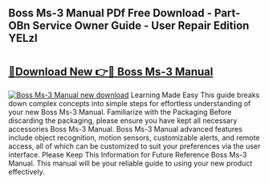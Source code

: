 ## Boss Ms-3 Manual PDf Free Download - Part-OBn Service Owner Guide - User Repair Edition YELzI

# <h2><a href="http://bc24261.oget.top/?id=Boss+Ms-3+Manual">🔗Download New 👉🔴 Boss Ms-3 Manual</a></h2>

[![Boss Ms-3 Manual new download](https://i.imgur.com/5g1atiW.png)](http://bc24261.oget.top/?id=Boss+Ms-3+Manual)
Learning Made Easy This guide breaks down complex concepts into simple steps for effortless understanding of your new Boss Ms-3 Manual. Familiarize with the Packaging Before discarding the packaging, please ensure you have kept all necessary accessories Boss Ms-3 Manual. Boss Ms-3 Manual advanced features include object recognition, motion sensors, customizable alerts, and remote access, all of which can be customized to suit your preferences via the user interface. Please Keep This Information for Future Reference Boss Ms-3 Manual. This manual will be your reliable guide to using your new product effectively.
